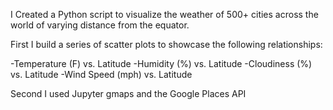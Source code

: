 I Created a Python script to visualize the weather of 500+ cities across the world of varying distance from the equator.

First I build a series of scatter plots to showcase the following relationships:

  -Temperature (F) vs. Latitude
  -Humidity (%) vs. Latitude
  -Cloudiness (%) vs. Latitude
  -Wind Speed (mph) vs. Latitude

Second I used Jupyter gmaps and the Google Places API 
